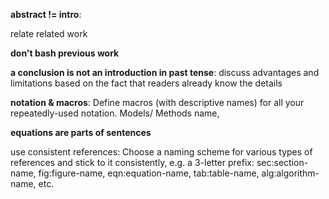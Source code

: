 **abstract != intro**: 

relate related work

**don't bash previous work**

**a conclusion is not an introduction in past tense**: discuss advantages and limitations based on the fact that readers already know the details

**notation & macros**: Define macros (with descriptive names) for all your repeatedly-used notation.  Models/ Methods name,

**equations are parts of sentences**

use consistent references: Choose a naming scheme for various types of references and stick to it consistently, e.g. a 3-letter prefix: sec:section-name, fig:figure-name, eqn:equation-name, tab:table-name, alg:algorithm-name, etc.